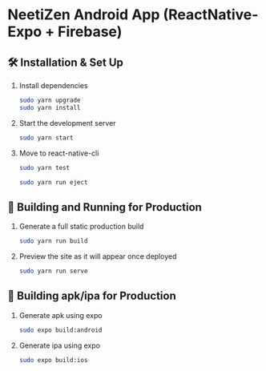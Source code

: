 # NeetiZen Android App (ReactNative-Expo + Firebase)

## 🛠 Installation & Set Up

1. Install dependencies

   ```sh
   sudo yarn upgrade
   sudo yarn install
   ```

2. Start the development server

   ```sh
   sudo yarn start
   ```

3. Move to react-native-cli

   ```sh
   sudo yarn test
   ```

   ```sh
   sudo yarn run eject
   ```

## 🚀 Building and Running for Production

1. Generate a full static production build

   ```sh
   sudo yarn run build
   ```

1. Preview the site as it will appear once deployed

   ```sh
   sudo yarn run serve
   ```

## 🚀 Building apk/ipa for Production

1. Generate apk using expo

   ```sh
   sudo expo build:android
   ```

2. Generate ipa using expo

   ```sh
   sudo expo build:ios
   ```
